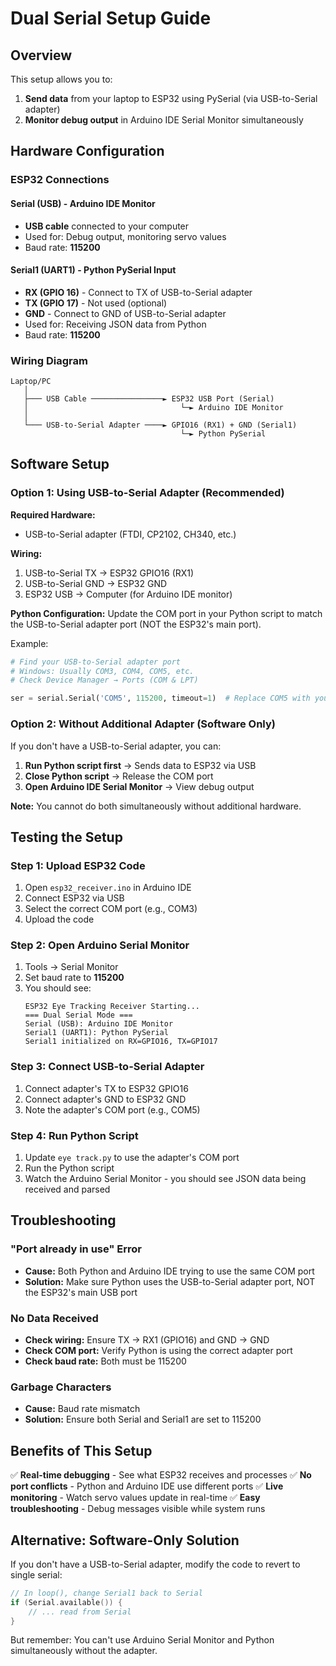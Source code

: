 # Dual Serial Setup Guide

## Overview
This setup allows you to:
1. **Send data** from your laptop to ESP32 using PySerial (via USB-to-Serial adapter)
2. **Monitor debug output** in Arduino IDE Serial Monitor simultaneously

## Hardware Configuration

### ESP32 Connections

#### Serial (USB) - Arduino IDE Monitor
- **USB cable** connected to your computer
- Used for: Debug output, monitoring servo values
- Baud rate: **115200**

#### Serial1 (UART1) - Python PySerial Input
- **RX (GPIO 16)** - Connect to TX of USB-to-Serial adapter
- **TX (GPIO 17)** - Not used (optional)
- **GND** - Connect to GND of USB-to-Serial adapter
- Used for: Receiving JSON data from Python
- Baud rate: **115200**

### Wiring Diagram
```
Laptop/PC
   │
   ├─── USB Cable ────────────────► ESP32 USB Port (Serial)
   │                                  └─► Arduino IDE Monitor
   │
   └─── USB-to-Serial Adapter ────► GPIO16 (RX1) + GND (Serial1)
                                      └─► Python PySerial
```

## Software Setup

### Option 1: Using USB-to-Serial Adapter (Recommended)

**Required Hardware:**
- USB-to-Serial adapter (FTDI, CP2102, CH340, etc.)

**Wiring:**
1. USB-to-Serial TX → ESP32 GPIO16 (RX1)
2. USB-to-Serial GND → ESP32 GND
3. ESP32 USB → Computer (for Arduino IDE monitor)

**Python Configuration:**
Update the COM port in your Python script to match the USB-to-Serial adapter port (NOT the ESP32's main port).

Example:
```python
# Find your USB-to-Serial adapter port
# Windows: Usually COM3, COM4, COM5, etc.
# Check Device Manager → Ports (COM & LPT)

ser = serial.Serial('COM5', 115200, timeout=1)  # Replace COM5 with your adapter's port
```

### Option 2: Without Additional Adapter (Software Only)

If you don't have a USB-to-Serial adapter, you can:

1. **Run Python script first** → Sends data to ESP32 via USB
2. **Close Python script** → Release the COM port
3. **Open Arduino IDE Serial Monitor** → View debug output

**Note:** You cannot do both simultaneously without additional hardware.

## Testing the Setup

### Step 1: Upload ESP32 Code
1. Open `esp32_receiver.ino` in Arduino IDE
2. Connect ESP32 via USB
3. Select the correct COM port (e.g., COM3)
4. Upload the code

### Step 2: Open Arduino Serial Monitor
1. Tools → Serial Monitor
2. Set baud rate to **115200**
3. You should see:
   ```
   ESP32 Eye Tracking Receiver Starting...
   === Dual Serial Mode ===
   Serial (USB): Arduino IDE Monitor
   Serial1 (UART1): Python PySerial
   Serial1 initialized on RX=GPIO16, TX=GPIO17
   ```

### Step 3: Connect USB-to-Serial Adapter
1. Connect adapter's TX to ESP32 GPIO16
2. Connect adapter's GND to ESP32 GND
3. Note the adapter's COM port (e.g., COM5)

### Step 4: Run Python Script
1. Update `eye track.py` to use the adapter's COM port
2. Run the Python script
3. Watch the Arduino Serial Monitor - you should see JSON data being received and parsed

## Troubleshooting

### "Port already in use" Error
- **Cause:** Both Python and Arduino IDE trying to use the same COM port
- **Solution:** Make sure Python uses the USB-to-Serial adapter port, NOT the ESP32's main USB port

### No Data Received
- **Check wiring:** Ensure TX → RX1 (GPIO16) and GND → GND
- **Check COM port:** Verify Python is using the correct adapter port
- **Check baud rate:** Both must be 115200

### Garbage Characters
- **Cause:** Baud rate mismatch
- **Solution:** Ensure both Serial and Serial1 are set to 115200

## Benefits of This Setup

✅ **Real-time debugging** - See what ESP32 receives and processes
✅ **No port conflicts** - Python and Arduino IDE use different ports
✅ **Live monitoring** - Watch servo values update in real-time
✅ **Easy troubleshooting** - Debug messages visible while system runs

## Alternative: Software-Only Solution

If you don't have a USB-to-Serial adapter, modify the code to revert to single serial:

```cpp
// In loop(), change Serial1 back to Serial
if (Serial.available()) {
    // ... read from Serial
}
```

But remember: You can't use Arduino Serial Monitor and Python simultaneously without the adapter.
